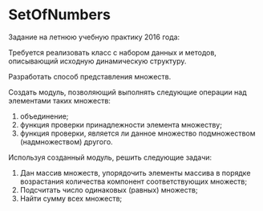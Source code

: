 # SetOfNumbers

Задание на летнюю учебную практику 2016 года:

Требуется реализовать класс с набором данных и методов, описывающий исходную динамическую структуру. 

Разработать способ представления множеств. 

Создать модуль, позволяющий выполнять следующие операции над элементами таких множеств: 

1) объединение; 
2) функция проверки принадлежности элемента множеству; 
3) функция проверки, является ли данное множество подмножеством (надмножеством) другого.

Используя созданный модуль, решить следующие задачи: 
1) Дан массив множеств, упорядочить элементы массива в порядке возрастания количества компонент соответствующих множеств;
2) Подсчитать число одинаковых (равных) множеств;
3) Найти сумму всех множеств;
